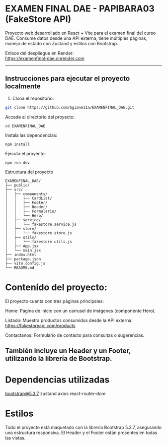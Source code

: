 # EXAMEN FINAL DAE - PAPIBARA03 (FakeStore API)

Proyecto web desarrollado en React + Vite para el examen final del curso DAE. Consume datos desde una API externa, tiene múltiples páginas, manejo de estado con Zustand y estilos con Bootstrap.

Enlace del despliegue en Render:  
https://examenfinal-dae.onrender.com

---

## Instrucciones para ejecutar el proyecto localmente

1. Clona el repositorio:

```bash
git clone https://github.com/Sgiane11a/EXAMENFINAL_DAE.git
```
Accede al directorio del proyecto:
```
cd EXAMENFINAL_DAE
```
Instala las dependencias:
```
npm install
```
Ejecuta el proyecto:
```
npm run dev
```
Estructura del proyecto
```
EXAMENFINAL_DAE/
├── public/
├── src/
│   ├── components/
│   │   ├── CardList/
│   │   ├── Footer/
│   │   ├── Header/
│   │   ├── Formulario/
│   │   └── Hero/
│   ├── service/
│   │   └── fakestore.service.js
│   ├── store/
│   │   └── fakestore.store.js
│   ├── utils/
│   │   └── fakestore.utils.js
│   ├── App.jsx
│   └── main.jsx
├── index.html
├── package.json
├── vite.config.js
└── README.md
```

# Contenido del proyecto:

El proyecto cuenta con tres páginas principales:

Home: Página de inicio con un carrusel de imágenes (componente Hero).

Listado: Muestra productos consumidos desde la API externa: https://fakestoreapi.com/products

Contactanos: Formulario de contacto para consultas o sugerencias.

## También incluye un Header y un Footer, utilizando la librería de Bootstrap.

# Dependencias utilizadas

bootstrap@5.3.7
zustand
axios
react-router-dom

# Estilos
Todo el proyecto está maquetado con la librería Bootstrap 5.3.7, asegurando una estructura responsiva. El Header y el Footer están presentes en todas las vistas.
